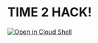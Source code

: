 # TIME 2 HACK!

[![Open in Cloud Shell](https://gstatic.com/cloudssh/images/open-btn.svg)](https://ssh.cloud.google.com/cloudshell/editor?cloudshell_git_repo=https%3A%2F%2Fgithub.com%2FITSRizzoli%2F2021-23.SA.UFS07&cloudshell_git_branch=master&cloudshell_workspace=0-foundations%2F1-http&cloudshell_tutorial=gcp-shell-tutorial.md)